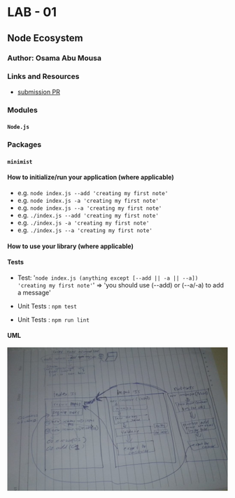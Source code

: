 # LAB - 01

## Node Ecosystem

### Author: Osama Abu Mousa

### Links and Resources

- [submission PR](https://github.com/401-advanced-javascript-osama/notes/pull/4)


### Modules
#### `Node.js`
### Packages
#### `minimist`




#### How to initialize/run your application (where applicable)

- e.g. `node index.js --add 'creating my first note'`
- e.g. `node index.js -a 'creating my first note'`
- e.g. `node index.js --a 'creating my first note'`
- e.g. `./index.js --add 'creating my first note'`
- e.g. `./index.js -a 'creating my first note'`
- e.g. `./index.js --a 'creating my first note'`



#### How to use your library (where applicable)

#### Tests
- Test: '`node index.js (anything except [--add || -a || --a]) 'creating my first note'`' => 'you should use (--add) or (--a/-a) to add a message'

- Unit Tests : `npm test`
- Unit Tests : `npm run lint`
#### UML

![UML Diagram](./UML-imgs/class-01.jpg)
